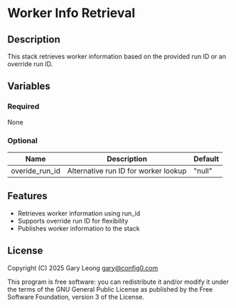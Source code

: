 # Worker Info Retrieval

## Description
This stack retrieves worker information based on the provided run ID or an override run ID.

## Variables

### Required
None

### Optional
| Name | Description | Default |
|------|-------------|---------|
| overide_run_id | Alternative run ID for worker lookup | "null" |

## Features
- Retrieves worker information using run_id
- Supports override run ID for flexibility
- Publishes worker information to the stack

## License
Copyright (C) 2025 Gary Leong <gary@config0.com>

This program is free software: you can redistribute it and/or modify
it under the terms of the GNU General Public License as published by
the Free Software Foundation, version 3 of the License.
